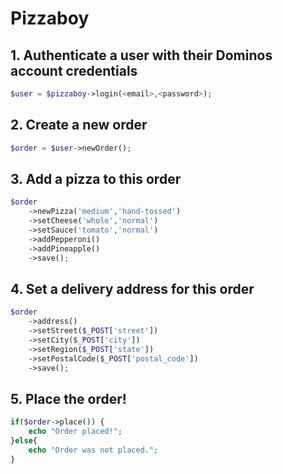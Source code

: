 # Pizzaboy

## 1. Authenticate a user with their Dominos account credentials

```php
$user = $pizzaboy->login(<email>,<password>);
```

## 2. Create a new order

```php
$order = $user->newOrder();
```

## 3. Add a pizza to this order

```php
$order
	->newPizza('medium','hand-tossed')
	->setCheese('whole','normal')
	->setSauce('tomato','normal')
	->addPepperoni()
	->addPineapple()
	->save();
```

## 4. Set a delivery address for this order

```php
$order
	->address()
	->setStreet($_POST['street'])
	->setCity($_POST['city'])
	->setRegion($_POST['state'])
	->setPostalCode($_POST['postal_code'])
	->save();
```

## 5. Place the order!

```php
if($order->place()) {
	echo "Order placed!";
}else{
	echo "Order was not placed.";
}
```